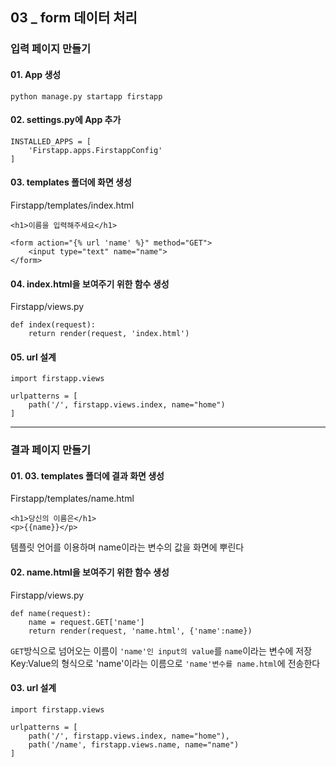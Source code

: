 ## 03 _ form 데이터 처리

### 입력 페이지 만들기

#### 01. App 생성
```
python manage.py startapp firstapp
```

#### 02. settings.py에 App 추가
```
INSTALLED_APPS = [
    'Firstapp.apps.FirstappConfig'
]
```

#### 03. templates 폴더에 화면 생성
Firstapp/templates/index.html
```
<h1>이름을 입력해주세요</h1>

<form action="{% url 'name' %}" method="GET">
    <input type="text" name="name">
</form>
```


#### 04. index.html을 보여주기 위한 함수 생성
Firstapp/views.py
```
def index(request):
    return render(request, 'index.html')
```


#### 05. url 설계
```
import firstapp.views

urlpatterns = [
    path('/', firstapp.views.index, name="home")
]
```

---------

### 결과 페이지 만들기

#### 01. 03. templates 폴더에 결과 화면 생성
Firstapp/templates/name.html
```
<h1>당신의 이름은</h1>
<p>{{name}}</p>
```
템플릿 언어를 이용하며 name이라는 변수의 값을 화면에 뿌린다<br>

#### 02. name.html을 보여주기 위한 함수 생성
Firstapp/views.py
```
def name(request):
    name = request.GET['name']
    return render(request, 'name.html', {'name':name})
```
```GET```방식으로 넘어오는 이름이 ```'name'인 input의 value```를 ```name```이라는 변수에 저장<br>
Key:Value의 형식으로 'name'이라는 이름으로 ```'name'변수를 name.html```에 전송한다

#### 03. url 설계
```
import firstapp.views

urlpatterns = [
    path('/', firstapp.views.index, name="home"),
    path('/name', firstapp.views.name, name="name")
]
```